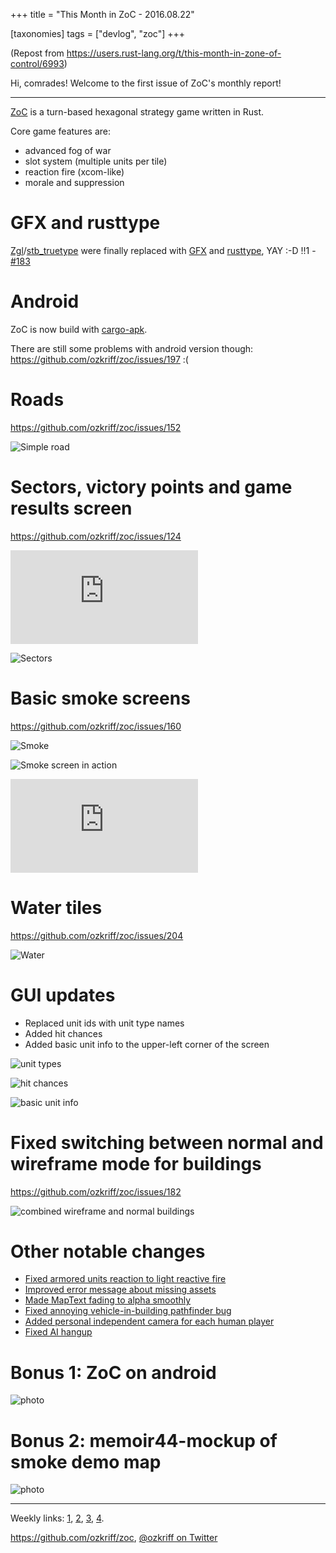 +++
title = "This Month in ZoC - 2016.08.22"

[taxonomies]
tags = ["devlog", "zoc"]
+++

(Repost from <https://users.rust-lang.org/t/this-month-in-zone-of-control/6993>)

Hi, comrades! Welcome to the first issue of ZoC's monthly report!

------------------------------------------------------------------------

[ZoC](https://github.com/ozkriff/zoc) is a turn-based hexagonal strategy
game written in Rust.

Core game features are:

-   advanced fog of war
-   slot system (multiple units per tile)
-   reaction fire (xcom-like)
-   morale and suppression

GFX and rusttype
================

[Zgl](https://github.com/ozkriff/zoc/tree/c8b11f4/src/zgl/src)/[stb\_truetype](https://github.com/ozkriff/stb-tt-rs)
were finally replaced with [GFX](https://github.com/gfx-rs/gfx) and
[rusttype](https://github.com/dylanede/rusttype), YAY :-D !!1 -
[\#183](https://github.com/ozkriff/zoc/issues/183)

Android
=======

ZoC is now build with
[cargo-apk](https://github.com/tomaka/android-rs-glue).

There are still some problems with android version though:
<https://github.com/ozkriff/zoc/issues/197> :(

Roads
=====

<https://github.com/ozkriff/zoc/issues/152>

![Simple road](images/imgur/gZeJJGM.png)

Sectors, victory points and game results screen
===============================================

<https://github.com/ozkriff/zoc/issues/124>

<div class="youtube"><iframe
    frameborder="0"
    src="https://www.youtube.com/embed/hI6YmZeuZ3s"
></iframe></div>

![Sectors](images/imgur/gWbWorT.png)

Basic smoke screens
===================

<https://github.com/ozkriff/zoc/issues/160>

![Smoke](images/imgur/9o8o7dk.png)

![Smoke screen in action](images/imgur/WgQNu8H.png)

<div class="youtube"><iframe frameborder="0" allowfullscreen src="https://www.youtube.com/embed/WJHkuWwAb7A?color=white&rel=0&showinfo=0"></iframe></div>

Water tiles
===========

<https://github.com/ozkriff/zoc/issues/204>

![Water](images/imgur/POhSLwh.png)

GUI updates
===========

-   Replaced unit ids with unit type names
-   Added hit chances
-   Added basic unit info to the upper-left corner of the screen

![unit types](images/imgur/m0h2d5j.png)

![hit chances](images/imgur/YdfyxNW.png)

![basic unit info](images/imgur/qnZZgdX.png)

Fixed switching between normal and wireframe mode for buildings
===============================================================

<https://github.com/ozkriff/zoc/issues/182>

![combined wireframe and normal buildings](images/imgur/wjWcix7.png)

Other notable changes
=====================

- [Fixed armored units reaction to light reactive fire](https://github.com/ozkriff/zoc/issues/191)
- [Improved error message about missing assets](https://github.com/ozkriff/zoc/issues/211)
- [Made MapText fading to alpha smoothly](https://github.com/ozkriff/zoc/commit/ac2c7c6)
- [Fixed annoying vehicle-in-building pathfinder bug](https://github.com/ozkriff/zoc/commit/1ee698)
- [Added personal independent camera for each human player](https://github.com/ozkriff/zoc/commit/fde38)
- [Fixed AI hangup](https://github.com/ozkriff/zoc/issues/196)

Bonus 1: ZoC on android
=======================

![photo](images/imgur/MzFwvI7.jpg)

Bonus 2: memoir44-mockup of smoke demo map
==========================================

![photo](images/imgur/ZplFvxR.jpg)

------------------------------------------------------------------------

Weekly links:
[1](https://users.rust-lang.org/t/whats-everyone-working-on-this-week-31-2016/6747/2),
[2](https://www.reddit.com/r/rust/comments/4wob4b/whats_everyone_working_on_this_week_322016/d68pxx4),
[3](https://www.reddit.com/r/rust/comments/4xrycf/whats_everyone_working_on_this_week_332016/d6i0d1a),
[4](https://www.reddit.com/r/rust/comments/4yzx43/whats_everyone_working_on_this_week_342016/d6rp869).

<https://github.com/ozkriff/zoc>, [@ozkriff on Twitter](https://twitter.com/ozkriff)

